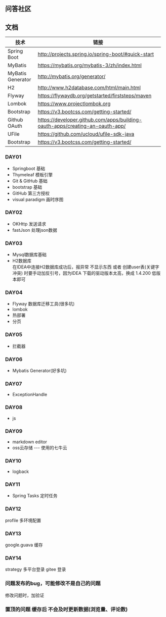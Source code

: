 ## 问答社区

## 文档
|  技术   |  链接   |
| --- | --- |
|  Spring Boot   |  http://projects.spring.io/spring-boot/#quick-start   |
|   MyBatis  |  https://mybatis.org/mybatis-3/zh/index.html   |
|   MyBatis Generator  |  http://mybatis.org/generator/   |
|   H2  |   http://www.h2database.com/html/main.html  |
|   Flyway  |   https://flywaydb.org/getstarted/firststeps/maven  |
|Lombok| https://www.projectlombok.org |
|Bootstrap|https://v3.bootcss.com/getting-started/|
|Github OAuth|https://developer.github.com/apps/building-oauth-apps/creating-an-oauth-app/|
|UFile|https://github.com/ucloud/ufile-sdk-java|
|Bootstrap|https://v3.bootcss.com/getting-started/|


### DAY01
* Springboot 基础  
* Thymeleaf 模板引擎
* Git & GitHub 基础
* bootstrap 基础
* GitHub 第三方授权
* visual paradigm 画时序图

### DAY02
* OKHttp 发送请求
* fastJson 处理json数据

### DAY03
* Mysql数据库基础
* H2数据库  
在IDEA中连接H2数据库成功后，报异常 不显示东西 或者 创建user表(关键字冲突) 时要手动加反引号，因为IDEA 下载的驱动版本太高，换成 1.4.200 低版本即可

### DAY04
* Flyway 数据库迁移工具(很多坑)
* lombok
* 热部署
* 分页

### DAY05
* 拦截器

### DAY06
* Mybatis Generator(好多坑)

### DAY07
* ExceptionHandle

### DAY08
* js

### DAY09
* markdown editor
* oss云存储 --- 使用的七牛云

### DAY10
* logback

### DAY11
* Spring Tasks 定时任务

### DAY12
profile 多环境配置

### DAY13
google.guava 缓存

### DAY14
strategy 多平台登录
gitee 登录


### 问题发布的bug，可能修改不是自己的问题
修改问题时，加验证

### 置顶的问题 缓存后 不会及时更新数据(浏览量、评论数)